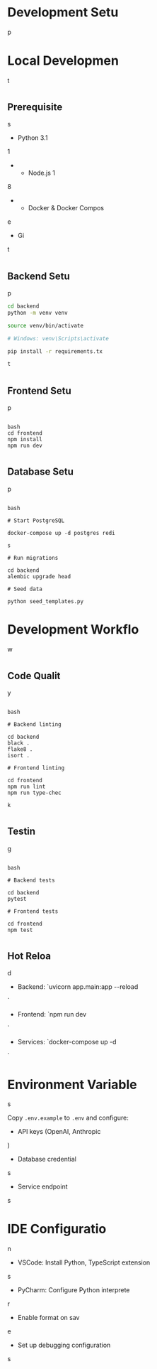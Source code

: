 

# Development Setu

p

#

# Local Developmen

t

#

## Prerequisite

s

- Python 3.1

1

+ - Node.js 1

8

+ - Docker & Docker Compos

e

- Gi

t

#

## Backend Setu

p

```bash
cd backend
python -m venv venv

source venv/bin/activate

# Windows: venv\Scripts\activate

pip install -r requirements.tx

t

```

#

## Frontend Setu

p

```

bash
cd frontend
npm install
npm run dev

```

#

## Database Setu

p

```

bash

# Start PostgreSQL

docker-compose up -d postgres redi

s

# Run migrations

cd backend
alembic upgrade head

# Seed data

python seed_templates.py

```

#

# Development Workflo

w

#

## Code Qualit

y

```

bash

# Backend linting

cd backend
black .
flake8 .
isort .

# Frontend linting

cd frontend
npm run lint
npm run type-chec

k

```

#

## Testin

g

```

bash

# Backend tests

cd backend
pytest

# Frontend tests

cd frontend
npm test

```

#

## Hot Reloa

d

- Backend: `uvicorn app.main:app --reload

`

- Frontend: `npm run dev

`

- Services: `docker-compose up -d

`

#

# Environment Variable

s

Copy `.env.example` to `.env` and configure:

- API keys (OpenAI, Anthropic

)

- Database credential

s

- Service endpoint

s

#

# IDE Configuratio

n

- VSCode: Install Python, TypeScript extension

s

- PyCharm: Configure Python interprete

r

- Enable format on sav

e

- Set up debugging configuration

s
